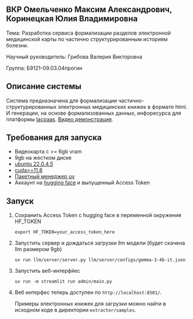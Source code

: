 ## ВКР Омельченко Максим Александрович, Коринецкая Юлия Владимировна
Тема: Разработка сервиса формализации разделов электронной медицинской карты по частично структурированным историям болезни.

Научный руководитель: Грибова Валерия Викторовна

Группа: Б9121-09.03.04прогин

## Описание системы
Система предназначена для формализации частично-структурированных электронных медицинских книжек в формате html. И генерации, на основе формализованных данных, инфоресурса для платформы [Iacpaas](https://iacpaas.dvo.ru/). [Видео демонстрация](https://drive.google.com/file/d/1vAz3aKklntOHdfyw21zy_4JGCilB40xI/view?usp=sharing).

## Требования для запуска
- Видеокарта с >= 6gb vram
- 9gb на жестком диске
- [ubuntu 22.0.4.5](https://releases.ubuntu.com/jammy/)
- [cuda>=11.8](https://developer.nvidia.com/cuda-11-8-0-download-archive)
- [Пакетный менеджер uv](https://docs.astral.sh/uv/getting-started/installation/)
- Аккаунт на [hugging face](https://huggingface.co/settings/tokens) и выпущенный Access Token


## Запуск 

1. Сохранить Access Token c hugging face в переменной окружения HF_TOKEN

    `export HF_TOKEN=your_access_token_here`

2. Запустить сервер и дождаться загрузки llm модели (будет скачена llm размером 9gb)

    `uv run llm/server/server.py llm/server/configs/gemma-3-4b-it.json`

3. Запустить веб-интерфйес

    `uv run -m streamlit run admin/main.py`
4. Веб интерфес теперь доступен по `http://localhost:8501/`. 

    Примеры электронных книжек для загрузки можно найти в исходном коде в директории `extractor/samples`.
